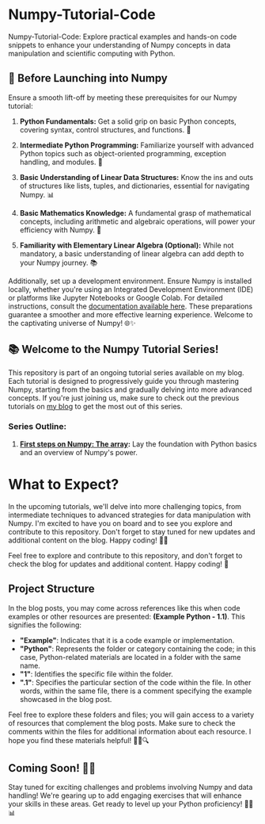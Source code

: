 # Numpy-Tutorial-Code
Numpy-Tutorial-Code: Explore practical examples and hands-on code snippets to enhance your understanding of Numpy concepts in data manipulation and scientific computing with Python.


## 🚀 Before Launching into Numpy

Ensure a smooth lift-off by meeting these prerequisites for our Numpy tutorial:

1. **Python Fundamentals:** Get a solid grip on basic Python concepts, covering syntax, control structures, and functions. 🐍

2. **Intermediate Python Programming:** Familiarize yourself with advanced Python topics such as object-oriented programming, exception handling, and modules. 🚀

3. **Basic Understanding of Linear Data Structures:** Know the ins and outs of structures like lists, tuples, and dictionaries, essential for navigating Numpy. 📊

4. **Basic Mathematics Knowledge:** A fundamental grasp of mathematical concepts, including arithmetic and algebraic operations, will power your efficiency with Numpy. 🧮

5. **Familiarity with Elementary Linear Algebra (Optional):** While not mandatory, a basic understanding of linear algebra can add depth to your Numpy journey. 📚

Additionally, set up a development environment. Ensure Numpy is installed locally, whether you're using an Integrated Development Environment (IDE) or platforms like Jupyter Notebooks or Google Colab. For detailed instructions, consult the [documentation available here](https://numpy.org/install/). These preparations guarantee a smoother and more effective learning experience. Welcome to the captivating universe of Numpy! 🌐✨

## 📚 Welcome to the Numpy Tutorial Series!

This repository is part of an ongoing tutorial series available on my blog. Each tutorial is designed to progressively guide you through mastering Numpy, starting from the basics and gradually delving into more advanced concepts. If you're just joining us, make sure to check out the previous tutorials on [my blog](https://carlosurias.netlify.app) to get the most out of this series.

### Series Outline:

1. **[First steps on Numpy: The array](https://carlosurias.netlify.app/numpy-first-steps):** Lay the foundation with Python basics and an overview of Numpy's power.
   
# What to Expect?
In the upcoming tutorials, we'll delve into more challenging topics, from intermediate techniques to advanced strategies for data manipulation with Numpy. I'm excited to have you on board and to see you explore and contribute to this repository. Don't forget to stay tuned for new updates and additional content on the blog. Happy coding! 🚀✨

Feel free to explore and contribute to this repository, and don't forget to check the blog for updates and additional content. Happy coding! 🚀


## Project Structure

In the blog posts, you may come across references like this when code examples or other resources are presented: **(Example Python - 1.1)**. This signifies the following:

  - **"Example"**: Indicates that it is a code example or implementation.
  - **"Python"**: Represents the folder or category containing the code; in this case, Python-related materials are located in a folder with the same name.
  - **"1"**: Identifies the specific file within the folder.
  - **".1"**: Specifies the particular section of the code within the file. In other words, within the same file, there is a comment specifying the example showcased in the blog post.

Feel free to explore these folders and files; you will gain access to a variety of resources that complement the blog posts. Make sure to check the comments within the files for additional information about each resource. I hope you find these materials helpful! 🚀📁🔍


## Coming Soon! 🌟🚀

Stay tuned for exciting challenges and problems involving Numpy and data handling! We're gearing up to add engaging exercises that will enhance your skills in these areas. Get ready to level up your Python proficiency! 🧠💡📊
